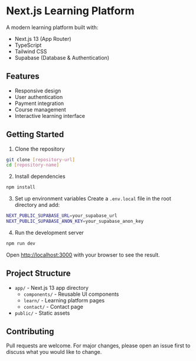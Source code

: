 # Next.js Learning Platform

A modern learning platform built with:
- Next.js 13 (App Router)
- TypeScript
- Tailwind CSS
- Supabase (Database & Authentication)

## Features
- Responsive design
- User authentication
- Payment integration
- Course management
- Interactive learning interface

## Getting Started

1. Clone the repository
```bash
git clone [repository-url]
cd [repository-name]
```

2. Install dependencies
```bash
npm install
```

3. Set up environment variables
Create a `.env.local` file in the root directory and add:
```bash
NEXT_PUBLIC_SUPABASE_URL=your_supabase_url
NEXT_PUBLIC_SUPABASE_ANON_KEY=your_supabase_anon_key
```

4. Run the development server
```bash
npm run dev
```

Open [http://localhost:3000](http://localhost:3000) with your browser to see the result.

## Project Structure
- `app/` - Next.js 13 app directory
  - `components/` - Reusable UI components
  - `learn/` - Learning platform pages
  - `contact/` - Contact page
- `public/` - Static assets

## Contributing
Pull requests are welcome. For major changes, please open an issue first to discuss what you would like to change.
